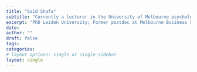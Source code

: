```yaml
---
title: "Said Shafa"
subtitle: "Currently a lecturer in the University of Melbourne psychology department."
excerpt: "PhD Leiden University; Former postdoc at Melbourne Business School"
date: 
author: ""
draft: false
tags:
categories:
# layout options: single or single-sidebar
layout: single
---
```

